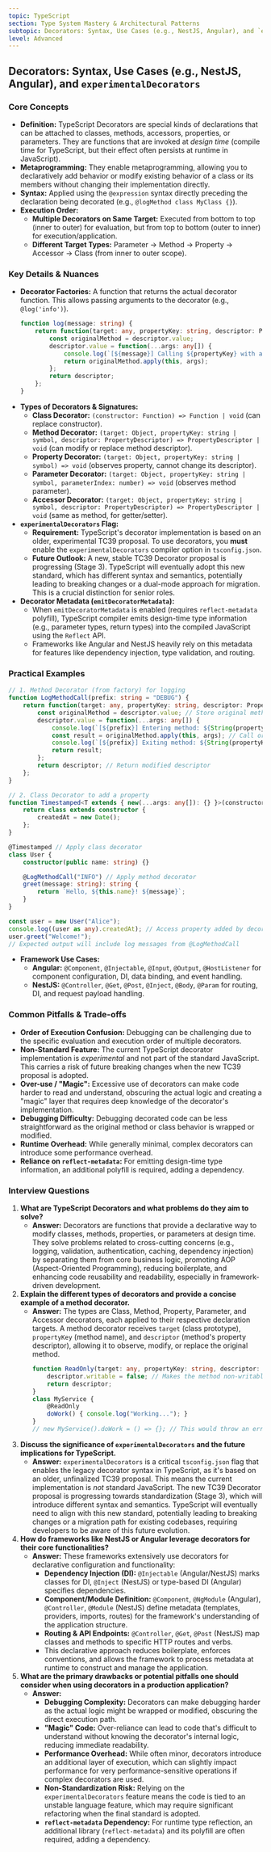 ```yaml
---
topic: TypeScript
section: Type System Mastery & Architectural Patterns
subtopic: Decorators: Syntax, Use Cases (e.g., NestJS, Angular), and `experimentalDecorators`
level: Advanced
---
```


## Decorators: Syntax, Use Cases (e.g., NestJS, Angular), and `experimentalDecorators`
### Core Concepts
*   **Definition:** TypeScript Decorators are special kinds of declarations that can be attached to classes, methods, accessors, properties, or parameters. They are functions that are invoked at *design time* (compile time for TypeScript, but their effect often persists at runtime in JavaScript).
*   **Metaprogramming:** They enable metaprogramming, allowing you to declaratively add behavior or modify existing behavior of a class or its members without changing their implementation directly.
*   **Syntax:** Applied using the `@expression` syntax directly preceding the declaration being decorated (e.g., `@logMethod class MyClass {}`).
*   **Execution Order:**
    *   **Multiple Decorators on Same Target:** Executed from bottom to top (inner to outer) for evaluation, but from top to bottom (outer to inner) for execution/application.
    *   **Different Target Types:** Parameter -> Method -> Property -> Accessor -> Class (from inner to outer scope).

### Key Details & Nuances
*   **Decorator Factories:** A function that returns the actual decorator function. This allows passing arguments to the decorator (e.g., `@log('info')`).
    ```typescript
    function log(message: string) {
        return function(target: any, propertyKey: string, descriptor: PropertyDescriptor) {
            const originalMethod = descriptor.value;
            descriptor.value = function(...args: any[]) {
                console.log(`[${message}] Calling ${propertyKey} with args:`, args);
                return originalMethod.apply(this, args);
            };
            return descriptor;
        };
    }
    ```
*   **Types of Decorators & Signatures:**
    *   **Class Decorator:** `(constructor: Function) => Function | void` (can replace constructor).
    *   **Method Decorator:** `(target: Object, propertyKey: string | symbol, descriptor: PropertyDescriptor) => PropertyDescriptor | void` (can modify or replace method descriptor).
    *   **Property Decorator:** `(target: Object, propertyKey: string | symbol) => void` (observes property, cannot change its descriptor).
    *   **Parameter Decorator:** `(target: Object, propertyKey: string | symbol, parameterIndex: number) => void` (observes method parameter).
    *   **Accessor Decorator:** `(target: Object, propertyKey: string | symbol, descriptor: PropertyDescriptor) => PropertyDescriptor | void` (same as method, for getter/setter).
*   **`experimentalDecorators` Flag:**
    *   **Requirement:** TypeScript's decorator implementation is based on an older, experimental TC39 proposal. To use decorators, you **must** enable the `experimentalDecorators` compiler option in `tsconfig.json`.
    *   **Future Outlook:** A new, stable TC39 Decorator proposal is progressing (Stage 3). TypeScript will eventually adopt this new standard, which has different syntax and semantics, potentially leading to breaking changes or a dual-mode approach for migration. This is a crucial distinction for senior roles.
*   **Decorator Metadata (`emitDecoratorMetadata`):**
    *   When `emitDecoratorMetadata` is enabled (requires `reflect-metadata` polyfill), TypeScript compiler emits design-time type information (e.g., parameter types, return types) into the compiled JavaScript using the `Reflect` API.
    *   Frameworks like Angular and NestJS heavily rely on this metadata for features like dependency injection, type validation, and routing.

### Practical Examples

```typescript
// 1. Method Decorator (from factory) for logging
function LogMethodCall(prefix: string = "DEBUG") {
    return function(target: any, propertyKey: string, descriptor: PropertyDescriptor) {
        const originalMethod = descriptor.value; // Store original method
        descriptor.value = function(...args: any[]) {
            console.log(`[${prefix}] Entering method: ${String(propertyKey)} with args:`, args);
            const result = originalMethod.apply(this, args); // Call original method
            console.log(`[${prefix}] Exiting method: ${String(propertyKey)} with result:`, result);
            return result;
        };
        return descriptor; // Return modified descriptor
    };
}

// 2. Class Decorator to add a property
function Timestamped<T extends { new(...args: any[]): {} }>(constructor: T) {
    return class extends constructor {
        createdAt = new Date();
    };
}

@Timestamped // Apply class decorator
class User {
    constructor(public name: string) {}

    @LogMethodCall("INFO") // Apply method decorator
    greet(message: string): string {
        return `Hello, ${this.name}! ${message}`;
    }
}

const user = new User("Alice");
console.log((user as any).createdAt); // Access property added by decorator
user.greet("Welcome!");
// Expected output will include log messages from @LogMethodCall
```

*   **Framework Use Cases:**
    *   **Angular:** `@Component`, `@Injectable`, `@Input`, `@Output`, `@HostListener` for component configuration, DI, data binding, and event handling.
    *   **NestJS:** `@Controller`, `@Get`, `@Post`, `@Inject`, `@Body`, `@Param` for routing, DI, and request payload handling.

### Common Pitfalls & Trade-offs
*   **Order of Execution Confusion:** Debugging can be challenging due to the specific evaluation and execution order of multiple decorators.
*   **Non-Standard Feature:** The current TypeScript decorator implementation is *experimental* and not part of the standard JavaScript. This carries a risk of future breaking changes when the new TC39 proposal is adopted.
*   **Over-use / "Magic":** Excessive use of decorators can make code harder to read and understand, obscuring the actual logic and creating a "magic" layer that requires deep knowledge of the decorator's implementation.
*   **Debugging Difficulty:** Debugging decorated code can be less straightforward as the original method or class behavior is wrapped or modified.
*   **Runtime Overhead:** While generally minimal, complex decorators can introduce some performance overhead.
*   **Reliance on `reflect-metadata`:** For emitting design-time type information, an additional polyfill is required, adding a dependency.

### Interview Questions
1.  **What are TypeScript Decorators and what problems do they aim to solve?**
    *   **Answer:** Decorators are functions that provide a declarative way to modify classes, methods, properties, or parameters at design time. They solve problems related to cross-cutting concerns (e.g., logging, validation, authentication, caching, dependency injection) by separating them from core business logic, promoting AOP (Aspect-Oriented Programming), reducing boilerplate, and enhancing code reusability and readability, especially in framework-driven development.
2.  **Explain the different types of decorators and provide a concise example of a method decorator.**
    *   **Answer:** The types are Class, Method, Property, Parameter, and Accessor decorators, each applied to their respective declaration targets. A method decorator receives `target` (class prototype), `propertyKey` (method name), and `descriptor` (method's property descriptor), allowing it to observe, modify, or replace the original method.
        ```typescript
        function ReadOnly(target: any, propertyKey: string, descriptor: PropertyDescriptor) {
            descriptor.writable = false; // Makes the method non-writable
            return descriptor;
        }
        class MyService {
            @ReadOnly
            doWork() { console.log("Working..."); }
        }
        // new MyService().doWork = () => {}; // This would throw an error if attempted
        ```
3.  **Discuss the significance of `experimentalDecorators` and the future implications for TypeScript.**
    *   **Answer:** `experimentalDecorators` is a critical `tsconfig.json` flag that enables the legacy decorator syntax in TypeScript, as it's based on an older, unfinalized TC39 proposal. This means the current implementation is *not* standard JavaScript. The new TC39 Decorator proposal is progressing towards standardization (Stage 3), which will introduce different syntax and semantics. TypeScript will eventually need to align with this new standard, potentially leading to breaking changes or a migration path for existing codebases, requiring developers to be aware of this future evolution.
4.  **How do frameworks like NestJS or Angular leverage decorators for their core functionalities?**
    *   **Answer:** These frameworks extensively use decorators for declarative configuration and functionality:
        *   **Dependency Injection (DI):** `@Injectable` (Angular/NestJS) marks classes for DI, `@Inject` (NestJS) or type-based DI (Angular) specifies dependencies.
        *   **Component/Module Definition:** `@Component`, `@NgModule` (Angular), `@Controller`, `@Module` (NestJS) define metadata (templates, providers, imports, routes) for the framework's understanding of the application structure.
        *   **Routing & API Endpoints:** `@Controller`, `@Get`, `@Post` (NestJS) map classes and methods to specific HTTP routes and verbs.
        *   This declarative approach reduces boilerplate, enforces conventions, and allows the framework to process metadata at runtime to construct and manage the application.
5.  **What are the primary drawbacks or potential pitfalls one should consider when using decorators in a production application?**
    *   **Answer:**
        *   **Debugging Complexity:** Decorators can make debugging harder as the actual logic might be wrapped or modified, obscuring the direct execution path.
        *   **"Magic" Code:** Over-reliance can lead to code that's difficult to understand without knowing the decorator's internal logic, reducing immediate readability.
        *   **Performance Overhead:** While often minor, decorators introduce an additional layer of execution, which can slightly impact performance for very performance-sensitive operations if complex decorators are used.
        *   **Non-Standardization Risk:** Relying on the `experimentalDecorators` feature means the code is tied to an unstable language feature, which may require significant refactoring when the final standard is adopted.
        *   **`reflect-metadata` Dependency:** For runtime type reflection, an additional library (`reflect-metadata`) and its polyfill are often required, adding a dependency.